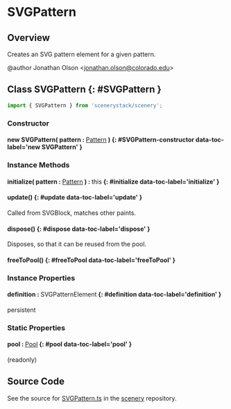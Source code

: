 # SVGPattern

## Overview

Creates an SVG pattern element for a given pattern.

@author Jonathan Olson &lt;jonathan.olson@colorado.edu&gt;

## Class SVGPattern {: #SVGPattern }


```js
import { SVGPattern } from 'scenerystack/scenery';
```
### Constructor

#### new SVGPattern( pattern : <span style="font-weight: 400;">[Pattern](../scenery/Pattern.md)</span> ) {: #SVGPattern-constructor data-toc-label='new SVGPattern' }

### Instance Methods

#### initialize( pattern : <span style="font-weight: 400;">[Pattern](../scenery/Pattern.md)</span> ) : <span style="font-weight: 400;"><span style="color: hsla(calc(var(--md-hue) + 180deg),80%,40%,1);">this</span></span> {: #initialize data-toc-label='initialize' }

#### update() {: #update data-toc-label='update' }

Called from SVGBlock, matches other paints.

#### dispose() {: #dispose data-toc-label='dispose' }

Disposes, so that it can be reused from the pool.

#### freeToPool() {: #freeToPool data-toc-label='freeToPool' }

### Instance Properties

#### definition : <span style="font-weight: 400;">SVGPatternElement</span> {: #definition data-toc-label='definition' }

persistent

### Static Properties

#### pool : <span style="font-weight: 400;">[Pool](../phet-core/Pool.md)</span> {: #pool data-toc-label='pool' }

(readonly)



## Source Code

See the source for [SVGPattern.ts](https://github.com/phetsims/scenery/blob/main/js/display/SVGPattern.ts) in the [scenery](https://github.com/phetsims/scenery) repository.
